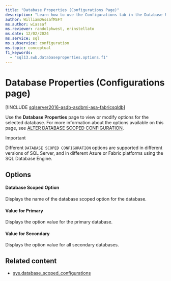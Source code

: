 ```yaml
---
title: "Database Properties (Configurations Page)"
description: "Learn how to use the Configurations tab in the Database Properties dialog box to view or modify a database scoped option."
author: WilliamDAssafMSFT
ms.author: wiassaf
ms.reviewer: randolphwest, erinstellato 
ms.date: 12/02/2024
ms.service: sql
ms.subservice: configuration
ms.topic: conceptual
f1_keywords:
  - "sql13.swb.databaseproperties.options.f1"
---
```

# Database Properties (Configurations page)

[!INCLUDE [sqlserver2016-asdb-asdbmi-asa-fabricsqldb](../../includes/applies-to-version/sqlserver2016-asdb-asdbmi-asa-fabricsqldb.md)]

Use the **Database Properties** page to view or modify options for the selected database. For more information about the options available on this page, see [ALTER DATABASE SCOPED CONFIGURATION](../../t-sql/statements/alter-database-scoped-configuration-transact-sql.md).

> [!IMPORTANT]
> Different `DATABASE SCOPED CONFIGURATION` options are supported in different versions of SQL Server, and in different Azure or Fabric platforms using the SQL Database Engine.

## Options

#### Database Scoped Option

Displays the name of the database scoped option for the database.

#### Value for Primary

Displays the option value for the primary database.

#### Value for Secondary

Displays the option value for all secondary databases.

## Related content

- [sys.database_scoped_configurations](../system-catalog-views/sys-database-scoped-configurations-transact-sql.md)
